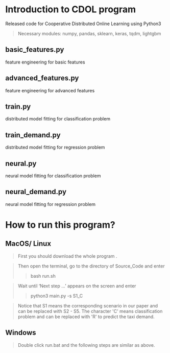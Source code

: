 # Introduction to CDOL program
Released code for Cooperative Distributed Online Learning using Python3
> Necessary modules: numpy, pandas, sklearn, keras, tqdm, lightgbm
## basic_features.py
feature engineering for basic features

## advanced_features.py
feature engineering for advanced features

## train.py
distributed model fitting for classification problem

## train_demand.py
distributed model fitting for regression problem

## neural.py
neural model fitting for classification problem

## neural_demand.py
neural model fitting for regression problem

# How to run this program?
## MacOS/ Linux
> First you should download the whole program .

> Then open the terminal, go to the directory of Source_Code and enter
>> bash run.sh

> Wait until ‘Next step ...’ appears on the screen and enter
>> python3 main.py -s S1_C

> Notice that S1 means the corresponding scenario in our paper and can be replaced with S2 - S5. The character 'C' means classification problem and can be replaced with 'R' to predict the taxi demand.

## Windows
> Double click run.bat and the following steps are similar as above.
